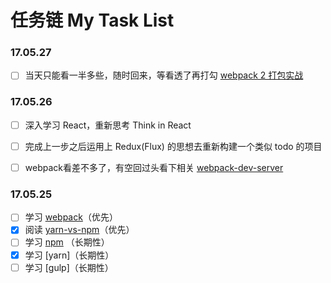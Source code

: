 # 任务链 My Task List


### 17.05.27
- [ ] 当天只能看一半多些，随时回来，等看透了再打勾 [webpack 2 打包实战](https://zhuanlan.zhihu.com/p/27046322)

### 17.05.26
- [ ] 深入学习 React，重新思考 Think in React
- [ ] 完成上一步之后运用上 Redux(Flux) 的思想去重新构建一个类似 todo 的项目
- [ ] webpack看差不多了，有空回过头看下相关 [webpack-dev-server](https://segmentfault.com/a/1190000006670084)


### 17.05.25
- [ ] 学习 [webpack](https://webpack.js.org/guides/get-started/)（优先）
- [x] 阅读 [yarn-vs-npm](https://www.sitepoint.com/yarn-vs-npm/)（优先）
- [ ] 学习 [npm](https://docs.npmjs.com/misc/scripts#path) （长期性）
- [x] 学习 [yarn]（长期性）
- [ ] 学习 [gulp]（长期性）